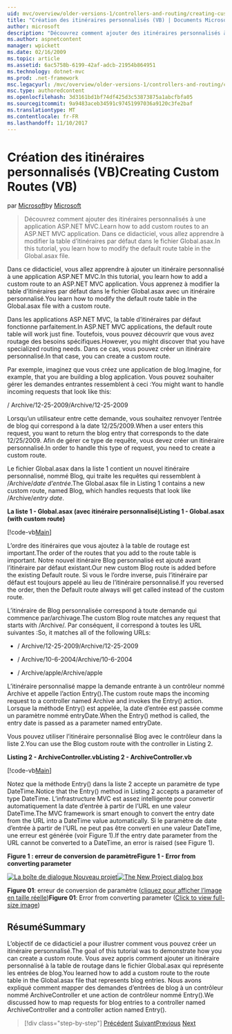 ```yaml
---
uid: mvc/overview/older-versions-1/controllers-and-routing/creating-custom-routes-vb
title: "Création des itinéraires personnalisés (VB) | Documents Microsoft"
author: microsoft
description: "Découvrez comment ajouter des itinéraires personnalisés à une application ASP.NET MVC. Dans ce didacticiel, vous allez apprendre à modifier la table d’itinéraires par défaut dans le fichier Global.asax."
ms.author: aspnetcontent
manager: wpickett
ms.date: 02/16/2009
ms.topic: article
ms.assetid: 6ac5758b-6199-42af-adcb-21954b864951
ms.technology: dotnet-mvc
ms.prod: .net-framework
msc.legacyurl: /mvc/overview/older-versions-1/controllers-and-routing/creating-custom-routes-vb
msc.type: authoredcontent
ms.openlocfilehash: 3d3161bd1bf74df425d3c53873875a1abcfbfa05
ms.sourcegitcommit: 9a9483aceb34591c97451997036a9120c3fe2baf
ms.translationtype: MT
ms.contentlocale: fr-FR
ms.lasthandoff: 11/10/2017
---
```

<a name="creating-custom-routes-vb"></a><span data-ttu-id="20b9a-104">Création des itinéraires personnalisés (VB)</span><span class="sxs-lookup"><span data-stu-id="20b9a-104">Creating Custom Routes (VB)</span></span>
====================
<span data-ttu-id="20b9a-105">par [Microsoft](https://github.com/microsoft)</span><span class="sxs-lookup"><span data-stu-id="20b9a-105">by [Microsoft](https://github.com/microsoft)</span></span>

> <span data-ttu-id="20b9a-106">Découvrez comment ajouter des itinéraires personnalisés à une application ASP.NET MVC.</span><span class="sxs-lookup"><span data-stu-id="20b9a-106">Learn how to add custom routes to an ASP.NET MVC application.</span></span> <span data-ttu-id="20b9a-107">Dans ce didacticiel, vous allez apprendre à modifier la table d’itinéraires par défaut dans le fichier Global.asax.</span><span class="sxs-lookup"><span data-stu-id="20b9a-107">In this tutorial, you learn how to modify the default route table in the Global.asax file.</span></span>


<span data-ttu-id="20b9a-108">Dans ce didacticiel, vous allez apprendre à ajouter un itinéraire personnalisé à une application ASP.NET MVC.</span><span class="sxs-lookup"><span data-stu-id="20b9a-108">In this tutorial, you learn how to add a custom route to an ASP.NET MVC application.</span></span> <span data-ttu-id="20b9a-109">Vous apprenez à modifier la table d’itinéraires par défaut dans le fichier Global.asax avec un itinéraire personnalisé.</span><span class="sxs-lookup"><span data-stu-id="20b9a-109">You learn how to modify the default route table in the Global.asax file with a custom route.</span></span>

<span data-ttu-id="20b9a-110">Dans les applications ASP.NET MVC, la table d’itinéraires par défaut fonctionne parfaitement.</span><span class="sxs-lookup"><span data-stu-id="20b9a-110">In ASP.NET MVC applications, the default route table will work just fine.</span></span> <span data-ttu-id="20b9a-111">Toutefois, vous pouvez découvrir que vous avez routage des besoins spécifiques.</span><span class="sxs-lookup"><span data-stu-id="20b9a-111">However, you might discover that you have specialized routing needs.</span></span> <span data-ttu-id="20b9a-112">Dans ce cas, vous pouvez créer un itinéraire personnalisé.</span><span class="sxs-lookup"><span data-stu-id="20b9a-112">In that case, you can create a custom route.</span></span>

<span data-ttu-id="20b9a-113">Par exemple, imaginez que vous créez une application de blog.</span><span class="sxs-lookup"><span data-stu-id="20b9a-113">Imagine, for example, that you are building a blog application.</span></span> <span data-ttu-id="20b9a-114">Vous pouvez souhaiter gérer les demandes entrantes ressemblent à ceci :</span><span class="sxs-lookup"><span data-stu-id="20b9a-114">You might want to handle incoming requests that look like this:</span></span>

<span data-ttu-id="20b9a-115">/ Archive/12-25-2009</span><span class="sxs-lookup"><span data-stu-id="20b9a-115">/Archive/12-25-2009</span></span>

<span data-ttu-id="20b9a-116">Lorsqu’un utilisateur entre cette demande, vous souhaitez renvoyer l’entrée de blog qui correspond à la date 12/25/2009.</span><span class="sxs-lookup"><span data-stu-id="20b9a-116">When a user enters this request, you want to return the blog entry that corresponds to the date 12/25/2009.</span></span> <span data-ttu-id="20b9a-117">Afin de gérer ce type de requête, vous devez créer un itinéraire personnalisé.</span><span class="sxs-lookup"><span data-stu-id="20b9a-117">In order to handle this type of request, you need to create a custom route.</span></span>

<span data-ttu-id="20b9a-118">Le fichier Global.asax dans la liste 1 contient un nouvel itinéraire personnalisé, nommé Blog, qui traite les requêtes qui ressemblent à /Archive/*date d’entrée*.</span><span class="sxs-lookup"><span data-stu-id="20b9a-118">The Global.asax file in Listing 1 contains a new custom route, named Blog, which handles requests that look like /Archive/*entry date*.</span></span>

<span data-ttu-id="20b9a-119">**La liste 1 - Global.asax (avec itinéraire personnalisé)**</span><span class="sxs-lookup"><span data-stu-id="20b9a-119">**Listing 1 - Global.asax (with custom route)**</span></span>

[!code-vb[Main](creating-custom-routes-vb/samples/sample1.vb)]

<span data-ttu-id="20b9a-120">L’ordre des itinéraires que vous ajoutez à la table de routage est important.</span><span class="sxs-lookup"><span data-stu-id="20b9a-120">The order of the routes that you add to the route table is important.</span></span> <span data-ttu-id="20b9a-121">Notre nouvel itinéraire Blog personnalisé est ajouté avant l’itinéraire par défaut existant.</span><span class="sxs-lookup"><span data-stu-id="20b9a-121">Our new custom Blog route is added before the existing Default route.</span></span> <span data-ttu-id="20b9a-122">Si vous le l’ordre inverse, puis l’itinéraire par défaut est toujours appelé au lieu de l’itinéraire personnalisé.</span><span class="sxs-lookup"><span data-stu-id="20b9a-122">If you reversed the order, then the Default route always will get called instead of the custom route.</span></span>

<span data-ttu-id="20b9a-123">L’itinéraire de Blog personnalisée correspond à toute demande qui commence par/archivage.</span><span class="sxs-lookup"><span data-stu-id="20b9a-123">The custom Blog route matches any request that starts with /Archive/.</span></span> <span data-ttu-id="20b9a-124">Par conséquent, il correspond à toutes les URL suivantes :</span><span class="sxs-lookup"><span data-stu-id="20b9a-124">So, it matches all of the following URLs:</span></span>

- <span data-ttu-id="20b9a-125">/ Archive/12-25-2009</span><span class="sxs-lookup"><span data-stu-id="20b9a-125">/Archive/12-25-2009</span></span>

- <span data-ttu-id="20b9a-126">/ Archive/10-6-2004</span><span class="sxs-lookup"><span data-stu-id="20b9a-126">/Archive/10-6-2004</span></span>

- <span data-ttu-id="20b9a-127">/ Archive/apple</span><span class="sxs-lookup"><span data-stu-id="20b9a-127">/Archive/apple</span></span>

<span data-ttu-id="20b9a-128">L’itinéraire personnalisé mappe la demande entrante à un contrôleur nommé Archive et appelle l’action Entry().</span><span class="sxs-lookup"><span data-stu-id="20b9a-128">The custom route maps the incoming request to a controller named Archive and invokes the Entry() action.</span></span> <span data-ttu-id="20b9a-129">Lorsque la méthode Entry() est appelée, la date d’entrée est passée comme un paramètre nommé entryDate.</span><span class="sxs-lookup"><span data-stu-id="20b9a-129">When the Entry() method is called, the entry date is passed as a parameter named entryDate.</span></span>

<span data-ttu-id="20b9a-130">Vous pouvez utiliser l’itinéraire personnalisé Blog avec le contrôleur dans la liste 2.</span><span class="sxs-lookup"><span data-stu-id="20b9a-130">You can use the Blog custom route with the controller in Listing 2.</span></span>

<span data-ttu-id="20b9a-131">**Listing 2 - ArchiveController.vb**</span><span class="sxs-lookup"><span data-stu-id="20b9a-131">**Listing 2 - ArchiveController.vb**</span></span>

[!code-vb[Main](creating-custom-routes-vb/samples/sample2.vb)]

<span data-ttu-id="20b9a-132">Notez que la méthode Entry() dans la liste 2 accepte un paramètre de type DateTime.</span><span class="sxs-lookup"><span data-stu-id="20b9a-132">Notice that the Entry() method in Listing 2 accepts a parameter of type DateTime.</span></span> <span data-ttu-id="20b9a-133">L’infrastructure MVC est assez intelligente pour convertir automatiquement la date d’entrée à partir de l’URL en une valeur DateTime.</span><span class="sxs-lookup"><span data-stu-id="20b9a-133">The MVC framework is smart enough to convert the entry date from the URL into a DateTime value automatically.</span></span> <span data-ttu-id="20b9a-134">Si le paramètre de date d’entrée à partir de l’URL ne peut pas être converti en une valeur DateTime, une erreur est générée (voir Figure 1).</span><span class="sxs-lookup"><span data-stu-id="20b9a-134">If the entry date parameter from the URL cannot be converted to a DateTime, an error is raised (see Figure 1).</span></span>

<span data-ttu-id="20b9a-135">**Figure 1 : erreur de conversion de paramètre**</span><span class="sxs-lookup"><span data-stu-id="20b9a-135">**Figure 1 - Error from converting parameter**</span></span>


<span data-ttu-id="20b9a-136">[![La boîte de dialogue Nouveau projet](creating-custom-routes-vb/_static/image1.jpg)](creating-custom-routes-vb/_static/image1.png)</span><span class="sxs-lookup"><span data-stu-id="20b9a-136">[![The New Project dialog box](creating-custom-routes-vb/_static/image1.jpg)](creating-custom-routes-vb/_static/image1.png)</span></span>

<span data-ttu-id="20b9a-137">**Figure 01**: erreur de conversion de paramètre ([cliquez pour afficher l’image en taille réelle](creating-custom-routes-vb/_static/image2.png))</span><span class="sxs-lookup"><span data-stu-id="20b9a-137">**Figure 01**: Error from converting parameter ([Click to view full-size image](creating-custom-routes-vb/_static/image2.png))</span></span>


## <a name="summary"></a><span data-ttu-id="20b9a-138">Résumé</span><span class="sxs-lookup"><span data-stu-id="20b9a-138">Summary</span></span>

<span data-ttu-id="20b9a-139">L’objectif de ce didacticiel a pour illustrer comment vous pouvez créer un itinéraire personnalisé.</span><span class="sxs-lookup"><span data-stu-id="20b9a-139">The goal of this tutorial was to demonstrate how you can create a custom route.</span></span> <span data-ttu-id="20b9a-140">Vous avez appris comment ajouter un itinéraire personnalisé à la table de routage dans le fichier Global.asax qui représente les entrées de blog.</span><span class="sxs-lookup"><span data-stu-id="20b9a-140">You learned how to add a custom route to the route table in the Global.asax file that represents blog entries.</span></span> <span data-ttu-id="20b9a-141">Nous avons expliqué comment mapper des demandes d’entrées de blog à un contrôleur nommé ArchiveController et une action de contrôleur nommé Entry().</span><span class="sxs-lookup"><span data-stu-id="20b9a-141">We discussed how to map requests for blog entries to a controller named ArchiveController and a controller action named Entry().</span></span>

>[!div class="step-by-step"]
<span data-ttu-id="20b9a-142">[Précédent](asp-net-mvc-controller-overview-vb.md)
[Suivant](creating-a-route-constraint-vb.md)</span><span class="sxs-lookup"><span data-stu-id="20b9a-142">[Previous](asp-net-mvc-controller-overview-vb.md)
[Next](creating-a-route-constraint-vb.md)</span></span>
